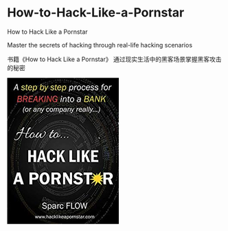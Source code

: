 # How-to-Hack-Like-a-Pornstar
How to Hack Like a Pornstar

Master the secrets of hacking through real-life hacking scenarios

书籍《How to Hack Like a Pornstar》 通过现实生活中的黑客场景掌握黑客攻击的秘密

![](./51k.jpg)